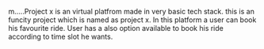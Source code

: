 m.....Project x is an virtual platfrom made in very basic tech stack. 
this is an funcity project which is named as project x.
In this platform a user can book his favourite ride.
User has a also option available to book his ride according to time slot he wants.
